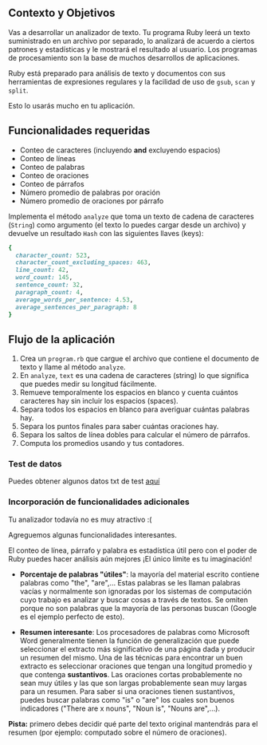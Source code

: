 ## Contexto y Objetivos

Vas a desarrollar un analizador de texto. Tu programa Ruby leerá un texto suministrado en un archivo por separado, lo analizará de acuerdo a ciertos patrones y estadísticas y le mostrará el resultado al usuario. Los programas de procesamiento son la base de muchos desarrollos de aplicaciones.

Ruby está preparado para análisis de texto y documentos con sus herramientas de expresiones regulares y la facilidad de uso de `gsub`, `scan` y `split`.

Esto lo usarás mucho en tu aplicación.

## Funcionalidades requeridas

* Conteo de caracteres (incluyendo **and** excluyendo espacios)
* Conteo de líneas
* Conteo de palabras
* Conteo de oraciones
* Conteo de párrafos
* Número promedio de palabras por oración
* Número promedio de oraciones por párrafo

Implementa el método `analyze` que toma un texto de cadena de caracteres (`String`) como argumento (el texto lo puedes cargar desde un archivo) y devuelve un resultado `Hash` con las siguientes llaves (keys):

```ruby
{
  character_count: 523,
  character_count_excluding_spaces: 463,
  line_count: 42,
  word_count: 145,
  sentence_count: 32,
  paragraph_count: 4,
  average_words_per_sentence: 4.53,
  average_sentences_per_paragraph: 8
}
```

## Flujo de la aplicación

1. Crea un `program.rb` que cargue el archivo que contiene el documento de texto y llame al método  `analyze`.
1. En `analyze`, `text` es una cadena de caracteres (string) lo que significa que puedes medir su longitud fácilmente.
1. Remueve temporalmente los espacios en blanco y cuenta cuántos caracteres hay sin incluir los espacios (spaces).
1. Separa todos los espacios en blanco para averiguar cuántas palabras hay.
1. Separa los puntos finales para saber cuántas oraciones hay.
1. Separa los saltos de línea dobles para calcular el número de párrafos.
1. Computa los promedios usando y tus contadores.

### Test de datos

Puedes obtener algunos datos txt de test [aquí](http://www.rubyinside.com/book/oliver.txt)

### Incorporación de funcionalidades adicionales

Tu analizador todavía no es muy atractivo :(

Agreguemos algunas funcionalidades interesantes.

El conteo de línea, párrafo y palabra es estadística útil pero con el poder de Ruby puedes hacer análisis aún mejores ¡El único límite es tu imaginación!

* **Porcentaje de palabras "útiles"**: la mayoría del material escrito contiene palabras como "the", "are",... Estas palabras se les llaman palabras vacías y normalmente son ignoradas por los sistemas de computación cuyo trabajo es analizar y buscar cosas a través de textos. Se omiten porque no son palabras que la mayoría de las personas buscan (Google es el ejemplo perfecto de esto).

* **Resumen interesante**: Los procesadores de palabras como Microsoft Word generalmente tienen la función de generalización que puede seleccionar el extracto más significativo de una página dada y producir un resumen del mismo. Una de las técnicas para encontrar un buen extracto es seleccionar oraciones que tengan una longitud promedio y que contenga **sustantivos**. Las oraciones cortas probablemente no sean muy útiles y las que son  largas probablemente sean muy largas para un resumen. Para saber si una oraciones tienen sustantivos, puedes buscar palabras como "is" o "are" los cuales son buenos indicadores ("There are x nouns", "Noun is", "Nouns are",...).

**Pista:** primero debes decidir qué parte del texto original mantendrás para el resumen (por ejemplo: computado sobre el número de oraciones).
